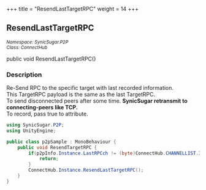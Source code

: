 +++
title = "ResendLastTargetRPC"
weight = 14
+++
## ResendLastTargetRPC
<small>*Namespace: SynicSugar.P2P* <br>
*Class: ConnectHub* </small>

public void ResendLastTargetRPC()


### Description
Re-Send RPC to the specific target with last recorded information.<br>
This TargetRPC payload is the same as the last TargetRPC.<br>
To send disconnected peers after some time. **SynicSugar retransmit to connecting-peers like TCP.**<br>
To record, pass true to attribute.

```cs
using SynicSugar.P2P;
using UnityEngine;

public class p2pSample : MonoBehaviour {
    public void ResendTargetRPC {
        if(p2pInfo.Instance.LastRPCch != (byte)ConnectHub.CHANNELLIST.ImportantSyncProcess){
            return;
        }
        ConnectHub.Instance.ResendLastTargetRPC();
    }
}
```
